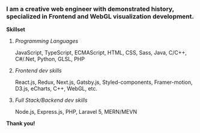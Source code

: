 ### I am a creative web engineer with demonstrated history, specialized in Frontend and WebGL visualization development.

**Skillset**

   1. *Programming Languages*
   
      JavaScript, TypeScript, ECMAScript, HTML, CSS, Sass, Java, C/C++, C#/.Net, Python, GLSL, PHP
      
   2. *Frontend dev skills* 
   
      React.js, Redux, Next.js, Gatsby.js, Styled-components, Framer-motion, D3.js, eCharts, C++, WebGL, etc.
      
   3. *Full Stack/Backend dev skills*
   
      Node.js, Express.js, PHP, Laravel 5, MERN/MEVN 
      
   
**Thank you!**

